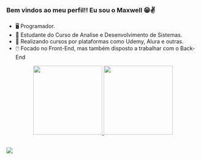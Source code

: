 ### Bem vindos ao meu perfil!! Eu sou o Maxwell 😁✌️

- 🖥️ Programador.
- 📓 Estudante do Curso de Analise e Desenvolvimento de Sistemas.
- 📝 Realizando cursos por plataformas como Udemy, Alura e outras.
- 🖱️ Focado no Front-End, mas também disposto a trabalhar com o Back-End

<div align="center">
  <a href="https://github.com/Maxwell489">
  <img height="180em" src="https://github-readme-stats.vercel.app/api?username=Maxwell489&show_icons=true&theme=synthwave&include_all_commits=true&count_private=true"/>
  <img height="180em" src="https://github-readme-stats.vercel.app/api/top-langs/?username=Maxwell489&layout=compact&langs_count=7&theme=synthwave"/>
</div>
  
  ##
  
<div> 
  <a href="https://www.linkedin.com/in/maxwell-avelar-77382819a/" target="_blank"><img src="https://img.shields.io/badge/-LinkedIn-%230077B5?style=for-the-badge&logo=linkedin&logoColor=white" target="_blank"></a> 
</div>
